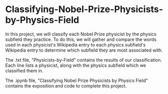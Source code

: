 # Classifying-Nobel-Prize-Physicists-by-Physics-Field
In this project, we will classify each Nobel Prize physicist by the physics subfield they practice.  To do this, we will gather and compare the words used in each physicist's Wikipedia entry to each physics subfield's Wikipedia entry to determine which subfield they are most associated with.

The .txt file, "Physicists-by-Field" contains the results of our classification. Each line lists a physicist, along with the physics subfield which we classified them in.

The .ipynb file, "Classifying Nobel Prize Physicists by Physics Field" contains the exposition and code to complete this project.
